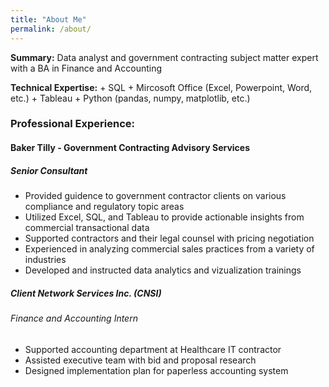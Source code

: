 ```yaml
---
title: "About Me"
permalink: /about/
---
```


<p class="notice"><strong>Summary:</strong> Data analyst and government contracting subject matter expert with a BA in Finance and Accounting</p>

<p class ="notice">
<strong>Technical Expertise:</strong>
+ SQL 
+ Mircosoft Office (Excel, Powerpoint, Word, etc.) 
+ Tableau
+ Python (pandas, numpy, matplotlib, etc.)
</p>

### **Professional Experience:**
#### Baker Tilly - Government Contracting Advisory Services
##### Senior Consultant
+ 	Provided guidence to government contractor clients on various compliance and regulatory topic areas
+ 	Utilized Excel, SQL, and Tableau to provide actionable insights from commercial transactional data
+ 	Supported contractors and their legal counsel with pricing negotiation 
+ 	Experienced in analyzing commercial sales practices from a variety of industries 
+ 	Developed and instructed data analytics and vizualization trainings

##### Client Network Services Inc. (CNSI)
###### Finance and Accounting Intern 
+ 	Supported accounting department at Healthcare IT contractor 
+ 	Assisted executive team with bid and proposal research 
+ 	Designed implementation plan for paperless accounting system 




